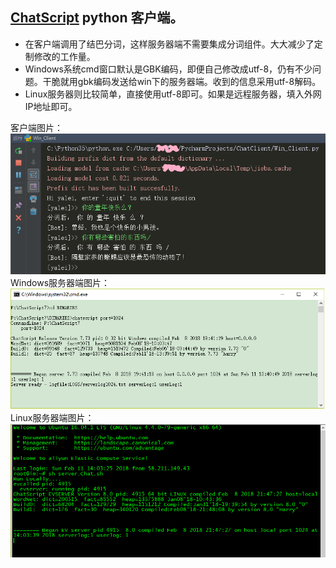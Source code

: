 ## [ChatScript](https://github.com/chatscriptnlp/ChatScriptNLP) python 客户端。

- 在客户端调用了结巴分词，这样服务器端不需要集成分词组件。大大减少了定制修改的工作量。
- Windows系统cmd窗口默认是GBK编码，即便自己修改成utf-8，仍有不少问题。干脆就用gbk编码发送给win下的服务器端。收到的信息采用utf-8解码。
- Linux服务器则比较简单，直接使用utf-8即可。如果是远程服务器，填入外网IP地址即可。

客户端图片：</br>
![客户端图片](https://github.com/yaleimeng/ChatScript_Client/blob/master/Pics/client.png)
Windows服务器端图片：</br>
![Windows服务器端](https://github.com/yaleimeng/ChatScript_Client/blob/master/Pics/server.png)
Linux服务器端图片：</br>
![Linux服务器端](https://github.com/yaleimeng/ChatScript_Client/blob/master/Pics/server_linux.png)
